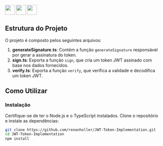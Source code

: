 <div>
  <image height="32em" src="https://img.shields.io/badge/Node.js-43853D?style=for-the-badge&logo=node.js&logoColor=white" />
  <image height="32em" src="http://jwt.io/img/logo-asset.svg" />
  <image height="32em" src="https://img.shields.io/badge/TypeScript-007ACC?style=for-the-badge&logo=typescript&logoColor=white" />
</div>

## Estrutura do Projeto

O projeto é composto pelos seguintes arquivos:

1. **generateSignature.ts**: Contém a função `generateSignature` responsável por gerar a assinatura do token.
2. **sign.ts**: Exporta a função `sign`, que cria um token JWT assinado com base nos dados fornecidos.
3. **verify.ts**: Exporta a função `verify`, que verifica a validade e decodifica um token JWT.

## Como Utilizar

### Instalação

Certifique-se de ter o Node.js e o TypeScript instalados. Clone o repositório e instale as dependências:

```bash
git clone https://github.com/renanholler/JWT-Token-Implementation.git
cd JWT-Token-Implementation
npm install
```
